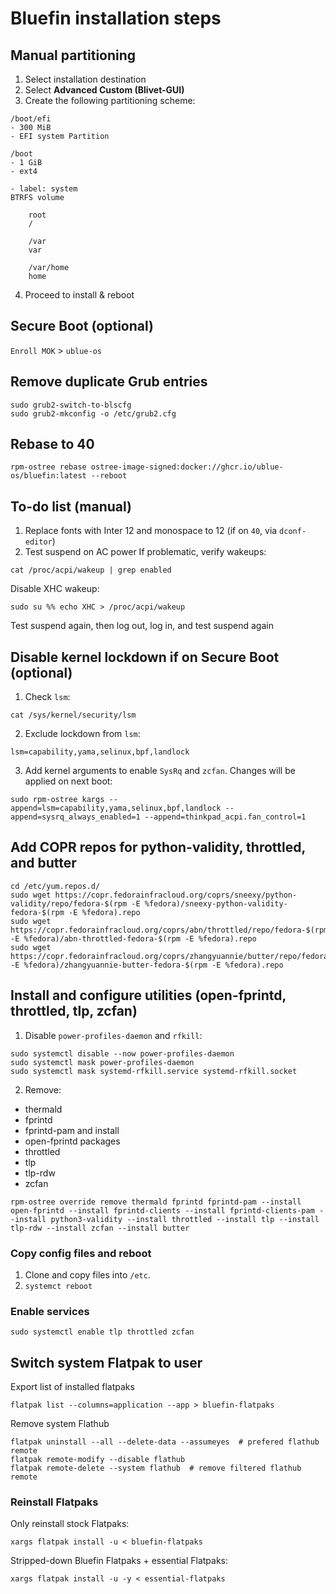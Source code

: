 # Bluefin installation steps

## Manual partitioning

1. Select installation destination
2. Select **Advanced Custom (Blivet-GUI)**
3. Create the following partitioning scheme:
```
/boot/efi
- 300 MiB
- EFI system Partition

/boot
- 1 GiB
- ext4

- label: system
BTRFS volume

	root
	/

	/var
	var

	/var/home
	home
```

4. Proceed to install & reboot

## Secure Boot (optional)

`Enroll MOK` > `ublue-os`

## Remove duplicate Grub entries
```
sudo grub2-switch-to-blscfg
sudo grub2-mkconfig -o /etc/grub2.cfg
```
## Rebase to 40
```
rpm-ostree rebase ostree-image-signed:docker://ghcr.io/ublue-os/bluefin:latest --reboot
```
## To-do list (manual)
1. Replace fonts with Inter 12 and monospace to 12 (if on `40`, via `dconf-editor`)
2. Test suspend on AC power
If problematic, verify wakeups:
```
cat /proc/acpi/wakeup | grep enabled
```
Disable XHC wakeup:
```
sudo su %% echo XHC > /proc/acpi/wakeup
```
Test suspend again, then log out, log in, and test suspend again

## Disable kernel lockdown if on Secure Boot (optional)
1. Check `lsm`:
```
cat /sys/kernel/security/lsm
```
2. Exclude lockdown from `lsm`:
```
lsm=capability,yama,selinux,bpf,landlock
```
3. Add kernel arguments to enable `SysRq` and `zcfan`. Changes will be applied on next boot:
```
sudo rpm-ostree kargs --append=lsm=capability,yama,selinux,bpf,landlock --append=sysrq_always_enabled=1 --append=thinkpad_acpi.fan_control=1
```
## Add COPR repos for python-validity, throttled, and butter
```
cd /etc/yum.repos.d/
sudo wget https://copr.fedorainfracloud.org/coprs/sneexy/python-validity/repo/fedora-$(rpm -E %fedora)/sneexy-python-validity-fedora-$(rpm -E %fedora).repo
sudo wget https://copr.fedorainfracloud.org/coprs/abn/throttled/repo/fedora-$(rpm -E %fedora)/abn-throttled-fedora-$(rpm -E %fedora).repo
sudo wget https://copr.fedorainfracloud.org/coprs/zhangyuannie/butter/repo/fedora-$(rpm -E %fedora)/zhangyuannie-butter-fedora-$(rpm -E %fedora).repo
```
## Install and configure utilities (open-fprintd, throttled, tlp, zcfan)
1. Disable `power-profiles-daemon` and `rfkill`:
```
sudo systemctl disable --now power-profiles-daemon
sudo systemctl mask power-profiles-daemon
sudo systemctl mask systemd-rfkill.service systemd-rfkill.socket
```
2. Remove:
- thermald
- fprintd
- fprintd-pam
and install
- open-fprintd packages
- throttled
- tlp
- tlp-rdw
- zcfan
```
rpm-ostree override remove thermald fprintd fprintd-pam --install open-fprintd --install fprintd-clients --install fprintd-clients-pam --install python3-validity --install throttled --install tlp --install tlp-rdw --install zcfan --install butter
```
### Copy config files and reboot
1. Clone and copy files into `/etc`.
2. `systemct reboot`
### Enable services
```
sudo systemctl enable tlp throttled zcfan
```
## Switch system Flatpak to user
Export list of installed flatpaks
```
flatpak list --columns=application --app > bluefin-flatpaks
```
Remove system Flathub
```
flatpak uninstall --all --delete-data --assumeyes  # prefered flathub remote
flatpak remote-modify --disable flathub
flatpak remote-delete --system flathub  # remove filtered flathub remote
```
### Reinstall Flatpaks
Only reinstall stock Flatpaks:
```
xargs flatpak install -u < bluefin-flatpaks
```
Stripped-down Bluefin Flatpaks + essential Flatpaks:
```
xargs flatpak install -u -y < essential-flatpaks
